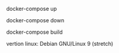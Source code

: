 

docker-compose up

docker-compose down

docker-compose build


vertion linux: Debian GNU/Linux 9 (stretch)
